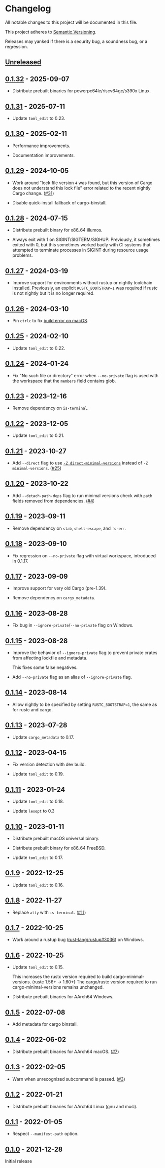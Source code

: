 # Changelog

All notable changes to this project will be documented in this file.

This project adheres to [Semantic Versioning](https://semver.org).

Releases may yanked if there is a security bug, a soundness bug, or a regression.

<!--
Note: In this file, do not use the hard wrap in the middle of a sentence for compatibility with GitHub comment style markdown rendering.
-->

## [Unreleased]

## [0.1.32] - 2025-09-07

- Distribute prebuilt binaries for powerpc64le/riscv64gc/s390x Linux.

## [0.1.31] - 2025-07-11

- Update `toml_edit` to 0.23.

## [0.1.30] - 2025-02-11

- Performance improvements.

- Documentation improvements.

## [0.1.29] - 2024-10-05

- Work around "lock file version `4` was found, but this version of Cargo does not understand this lock file" error related to the recent nightly Cargo change. ([#31](https://github.com/taiki-e/cargo-minimal-versions/issues/31))

- Disable quick-install fallback of cargo-binstall.

## [0.1.28] - 2024-07-15

- Distribute prebuilt binary for x86_64 illumos.

- Always exit with 1 on SIGINT/SIGTERM/SIGHUP. Previously, it sometimes exited with 0, but this sometimes worked badly with CI systems that attempted to terminate processes in SIGINT during resource usage problems.

## [0.1.27] - 2024-03-19

- Improve support for environments without rustup or nightly toolchain installed. Previously, an explicit `RUSTC_BOOTSTRAP=1` was required if rustc is not nightly but it is no longer required.

## [0.1.26] - 2024-03-10

- Pin `ctrlc` to fix [build error on macOS](https://github.com/Detegr/rust-ctrlc/pull/116).

## [0.1.25] - 2024-02-10

- Update `toml_edit` to 0.22.

## [0.1.24] - 2024-01-24

- Fix "No such file or directory" error when `--no-private` flag is used with the workspace that the `members` field contains glob.

## [0.1.23] - 2023-12-16

- Remove dependency on `is-terminal`.

## [0.1.22] - 2023-12-05

- Update `toml_edit` to 0.21.

## [0.1.21] - 2023-10-27

- Add `--direct` flag to use [`-Z direct-minimal-versions`](https://doc.rust-lang.org/nightly/cargo/reference/unstable.html#direct-minimal-versions) instead of `-Z minimal-versions`. ([#25](https://github.com/taiki-e/cargo-minimal-versions/pull/25))

## [0.1.20] - 2023-10-22

- Add `--detach-path-deps` flag to run minimal versions check with `path` fields removed from dependencies. ([#4](https://github.com/taiki-e/cargo-minimal-versions/pull/4))

## [0.1.19] - 2023-09-11

- Remove dependency on `slab`, `shell-escape`, and `fs-err`.

## [0.1.18] - 2023-09-10

- Fix regression on `--no-private` flag with virtual workspace, introduced in 0.1.17.

## [0.1.17] - 2023-09-09

- Improve support for very old Cargo (pre-1.39).

- Remove dependency on `cargo_metadata`.

## [0.1.16] - 2023-08-28

- Fix bug in `--ignore-private`/`--no-private` flag on Windows.

## [0.1.15] - 2023-08-28

- Improve the behavior of `--ignore-private` flag to prevent private crates from affecting lockfile and metadata.

  This fixes some false negatives.

- Add `--no-private` flag as an alias of `--ignore-private` flag.

## [0.1.14] - 2023-08-14

- Allow nightly to be specified by setting `RUSTC_BOOTSTRAP=1`, the same as for rustc and cargo.

## [0.1.13] - 2023-07-28

- Update `cargo_metadata` to 0.17.

## [0.1.12] - 2023-04-15

- Fix version detection with dev build.

- Update `toml_edit` to 0.19.

## [0.1.11] - 2023-01-24

- Update `toml_edit` to 0.18.

- Update `lexopt` to 0.3

## [0.1.10] - 2023-01-11

- Distribute prebuilt macOS universal binary.

- Distribute prebuilt binary for x86_64 FreeBSD.

- Update `toml_edit` to 0.17.

## [0.1.9] - 2022-12-25

- Update `toml_edit` to 0.16.

## [0.1.8] - 2022-11-27

- Replace `atty` with `is-terminal`. ([#11](https://github.com/taiki-e/cargo-minimal-versions/pull/11))

## [0.1.7] - 2022-10-25

- Work around a rustup bug ([rust-lang/rustup#3036](https://github.com/rust-lang/rustup/issues/3036)) on Windows.

## [0.1.6] - 2022-10-25

- Update `toml_edit` to 0.15.

  This increases the rustc version required to build cargo-minimal-versions. (rustc 1.56+ -> 1.60+)
  The cargo/rustc version required to run cargo-minimal-versions remains unchanged.

- Distribute prebuilt binaries for AArch64 Windows.

## [0.1.5] - 2022-07-08

- Add metadata for cargo binstall.

## [0.1.4] - 2022-06-02

- Distribute prebuilt binaries for AArch64 macOS. ([#7](https://github.com/taiki-e/cargo-minimal-versions/pull/7))

## [0.1.3] - 2022-02-05

- Warn when unrecognized subcommand is passed. ([#3](https://github.com/taiki-e/cargo-minimal-versions/pull/3))

## [0.1.2] - 2022-01-21

- Distribute prebuilt binaries for AArch64 Linux (gnu and musl).

## [0.1.1] - 2022-01-05

- Respect `--manifest-path` option.

## [0.1.0] - 2021-12-28

Initial release

[Unreleased]: https://github.com/taiki-e/cargo-minimal-versions/compare/v0.1.32...HEAD
[0.1.32]: https://github.com/taiki-e/cargo-minimal-versions/compare/v0.1.31...v0.1.32
[0.1.31]: https://github.com/taiki-e/cargo-minimal-versions/compare/v0.1.30...v0.1.31
[0.1.30]: https://github.com/taiki-e/cargo-minimal-versions/compare/v0.1.29...v0.1.30
[0.1.29]: https://github.com/taiki-e/cargo-minimal-versions/compare/v0.1.28...v0.1.29
[0.1.28]: https://github.com/taiki-e/cargo-minimal-versions/compare/v0.1.27...v0.1.28
[0.1.27]: https://github.com/taiki-e/cargo-minimal-versions/compare/v0.1.26...v0.1.27
[0.1.26]: https://github.com/taiki-e/cargo-minimal-versions/compare/v0.1.25...v0.1.26
[0.1.25]: https://github.com/taiki-e/cargo-minimal-versions/compare/v0.1.24...v0.1.25
[0.1.24]: https://github.com/taiki-e/cargo-minimal-versions/compare/v0.1.23...v0.1.24
[0.1.23]: https://github.com/taiki-e/cargo-minimal-versions/compare/v0.1.22...v0.1.23
[0.1.22]: https://github.com/taiki-e/cargo-minimal-versions/compare/v0.1.21...v0.1.22
[0.1.21]: https://github.com/taiki-e/cargo-minimal-versions/compare/v0.1.20...v0.1.21
[0.1.20]: https://github.com/taiki-e/cargo-minimal-versions/compare/v0.1.19...v0.1.20
[0.1.19]: https://github.com/taiki-e/cargo-minimal-versions/compare/v0.1.18...v0.1.19
[0.1.18]: https://github.com/taiki-e/cargo-minimal-versions/compare/v0.1.17...v0.1.18
[0.1.17]: https://github.com/taiki-e/cargo-minimal-versions/compare/v0.1.16...v0.1.17
[0.1.16]: https://github.com/taiki-e/cargo-minimal-versions/compare/v0.1.15...v0.1.16
[0.1.15]: https://github.com/taiki-e/cargo-minimal-versions/compare/v0.1.14...v0.1.15
[0.1.14]: https://github.com/taiki-e/cargo-minimal-versions/compare/v0.1.13...v0.1.14
[0.1.13]: https://github.com/taiki-e/cargo-minimal-versions/compare/v0.1.12...v0.1.13
[0.1.12]: https://github.com/taiki-e/cargo-minimal-versions/compare/v0.1.11...v0.1.12
[0.1.11]: https://github.com/taiki-e/cargo-minimal-versions/compare/v0.1.10...v0.1.11
[0.1.10]: https://github.com/taiki-e/cargo-minimal-versions/compare/v0.1.9...v0.1.10
[0.1.9]: https://github.com/taiki-e/cargo-minimal-versions/compare/v0.1.8...v0.1.9
[0.1.8]: https://github.com/taiki-e/cargo-minimal-versions/compare/v0.1.7...v0.1.8
[0.1.7]: https://github.com/taiki-e/cargo-minimal-versions/compare/v0.1.6...v0.1.7
[0.1.6]: https://github.com/taiki-e/cargo-minimal-versions/compare/v0.1.5...v0.1.6
[0.1.5]: https://github.com/taiki-e/cargo-minimal-versions/compare/v0.1.4...v0.1.5
[0.1.4]: https://github.com/taiki-e/cargo-minimal-versions/compare/v0.1.3...v0.1.4
[0.1.3]: https://github.com/taiki-e/cargo-minimal-versions/compare/v0.1.2...v0.1.3
[0.1.2]: https://github.com/taiki-e/cargo-minimal-versions/compare/v0.1.1...v0.1.2
[0.1.1]: https://github.com/taiki-e/cargo-minimal-versions/compare/v0.1.0...v0.1.1
[0.1.0]: https://github.com/taiki-e/cargo-minimal-versions/releases/tag/v0.1.0
